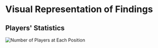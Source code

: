 # **Visual Representation of Findings**

## **Players' Statistics**

![Number of Players at Each Position](https://github.com/EdwinKhoury/FIFA-23-Project/assets/146214280/315759a0-e084-44a3-8492-fc4a6f414529)
